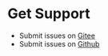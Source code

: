 # Get Support

-   Submit issues on [Gitee](https://gitee.com/zhangfisher/fastevent/issues)
-   Submit issues on [Github](https://github.com/zhangfisher/fastevent/issues)